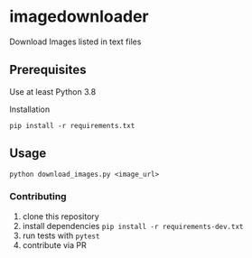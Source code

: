# imagedownloader
Download Images listed in text files

Prerequisites
-------------
Use at least Python 3.8


Installation
```
pip install -r requirements.txt
```



Usage
-----

```
python download_images.py <image_url>
```



### Contributing
1. clone this repository
2. install dependencies `pip install -r requirements-dev.txt`
3. run tests with `pytest`
4. contribute via PR

